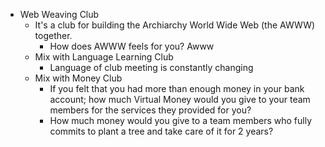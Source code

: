 - Web Weaving Club
	- It's a club for building the Archiarchy World Wide Web (the AWWW) together.
		- How does AWWW feels for you? Awww
	- Mix with Language Learning Club
		- Language of club meeting is constantly changing
	- Mix with Money Club
		- If you felt that you had more than enough money in your bank account; how much Virtual Money would you give to your team members for the services they provided for you?
		- How much money would you give to a team members who fully commits to plant a tree and take care of it for 2 years?